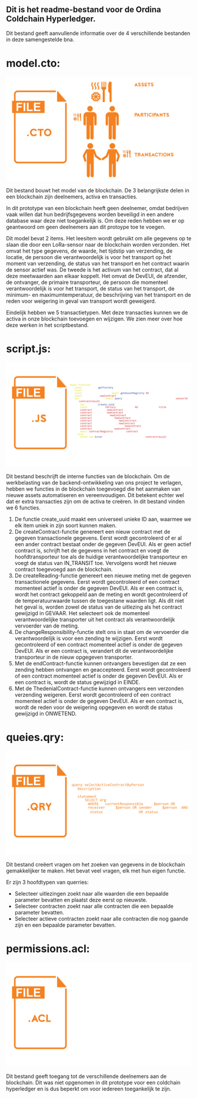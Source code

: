 ## Dit is het readme-bestand voor de Ordina Coldchain Hyperledger.
Dit bestand geeft aanvullende informatie over de 4 verschillende bestanden in deze samengestelde bna.


# model.cto:
![model.cto](https://github.com/RDV1996/Coldchain-project/blob/Infrastructure/images/.cto.png "model.cto")

Dit bestand bouwt het model van de blockchain.
De 3 belangrijkste delen in een blockchain zijn deelnemers, activa en transacties.

In dit prototype van een blockchain heeft geen deelnemer, omdat bedrijven vaak willen dat hun bedrijfsgegevens worden beveiligd in een andere database waar deze niet toegankelijk is. Om deze reden hebben we er op geantwoord om geen deelnemers aan dit protoype toe te voegen.

Dit model bevat 2 items. Het leesitem wordt gebruikt om alle gegevens op te slaan die door een LoRa-sensor naar de blockchain worden verzonden. Het omvat het type gegevens, de waarde, het tijdstip van verzending, de locatie, de persoon die verantwoordelijk is voor het transport op het moment van verzending, de status van het transport en het contract waarin de sensor actief was. De tweede is het activum van het contract, dat al deze meetwaarden aan elkaar koppelt. Het omvat de DevEUI, de afzender, de ontvanger, de primaire transporteur, de persoon die momenteel verantwoordelijk is voor het transport, de status van het transport, de minimum- en maximumtemperatuur, de beschrijving van het transport en de reden voor weigering in geval van transport wordt geweigerd.

Eindelijk hebben we 5 transactietypen. Met deze transacties kunnen we de activa in onze blockchain toevoegen en wijzigen. We zien meer over hoe deze werken in het scriptbestand.


# script.js:
![script.js](https://github.com/RDV1996/Coldchain-project/blob/Infrastructure/images/.js.png "script.js")

Dit bestand beschrijft de interne functies van de blockchain.
Om de werkbelasting van de backend-ontwikkeling van ons project te verlagen, hebben we functies in de blockchain toegevoegd die het aanmaken van nieuwe assets automatiseren en vereenvoudigen. Dit betekent echter wel dat er extra transacties zijn om de activa te creëren.
In dit bestand vinden we 6 functies.

1. De functie create_uuid maakt een universeel unieke ID aan, waarmee we elk item uniek in zijn soort kunnen maken. 
1. De createContract-functie genereert een nieuw contract met de gegeven transactionele gegevens. Eerst wordt gecontroleerd of er al een ander contract bestaat onder de gegeven DevEUI. Als er geen actief contract is, schrijft het de gegevens in het contract en voegt de hoofdtransporteur toe als de huidige verantwoordelijke transporteur en voegt de status van IN_TRANSIT toe. Vervolgens wordt het nieuwe contract toegevoegd aan de blockchain.
1. De createReading-functie genereert een nieuwe meting met de gegeven transactionele gegevens. Eerst wordt gecontroleerd of een contract momenteel actief is onder de gegeven DevEUI. Als er een contract is, wordt het contract gekoppeld aan de meting en wordt gecontroleerd of de temperatuurwaarde tussen de toegestane waarden ligt. Als dit niet het geval is, worden zowel de status van de uitlezing als het contract gewijzigd in GEVAAR. Het selecteert ook de momenteel verantwoordelijke transporter uit het contract als verantwoordelijk vervoerder van de meting.
1. De changeResponsibility-functie stelt ons in staat om de vervoerder die verantwoordelijk is voor een zending te wijzigen. Eerst wordt gecontroleerd of een contract momenteel actief is onder de gegeven DevEUI. Als er een contract is, verandert dit de verantwoordelijke transporteur in de nieuw opgegeven transporter.
1. Met de endContract-functie kunnen ontvangers bevestigen dat ze een zending hebben ontvangen en geaccepteerd. Eerst wordt gecontroleerd of een contract momenteel actief is onder de gegeven DevEUI. Als er een contract is, wordt de status gewijzigd in EINDE.
1. Met de ThedenialContract-functie kunnen ontvangers een verzonden verzending weigeren. Eerst wordt gecontroleerd of een contract momenteel actief is onder de gegeven DevEUI. Als er een contract is, wordt de reden voor de weigering opgegeven en wordt de status gewijzigd in ONWETEND.


# queies.qry:
![querries.qry](https://github.com/RDV1996/Coldchain-project/blob/Infrastructure/images/.qry.png "querries.qry")

Dit bestand creëert vragen om het zoeken van gegevens in de blockchain gemakkelijker te maken.
Het bevat veel vragen, elk met hun eigen functie.

Er zijn 3 hoofdtypen van querries:
* Selecteer uitlezingen zoekt naar alle waarden die een bepaalde parameter bevatten en plaatst deze eerst op nieuwste.
* Selecteer contracten zoekt naar alle contracten die een bepaalde parameter bevatten.
* Selecteer actieve contracten zoekt naar alle contracten die nog gaande zijn en een bepaalde parameter bevatten.


# permissions.acl:
![permissions.acl](https://github.com/RDV1996/Coldchain-project/blob/Infrastructure/images/.acl.png "permissions.acl")

Dit bestand geeft toegang tot de verschillende deelnemers aan de blockchain.
Dit was niet opgenomen in dit prototype voor een coldchain hyperledger en is dus beperkt om voor iedereen toegankelijk te zijn.
